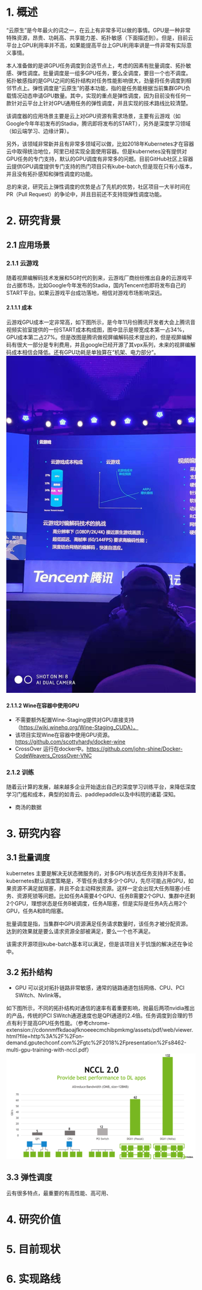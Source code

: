 # 1. 概述
“云原生”是今年最火的词之一，在云上有非常多可以做的事情。GPU是一种非常特殊资源，昂贵、功耗高、共享能力差、拓扑敏感（下面描述到）。但是，目前云平台上GPU利用率并不高，如果能提高平台上GPU利用率讲是一件非常有实际意义事情。

本人准备做的是讲GPU任务调度到合适节点上，考虑的因素有批量调度、拓扑敏感、弹性调度。批量调度是一组多GPU任务，要么全调度，要目一个也不调度。拓扑敏感指的是GPU之间的拓扑结构对任务性能影响很大，劲量将任务调度到相邻节点上。弹性调度是“云原生”的基本功能，指的是任务能根据当前集群GPU负载情况动态申请GPU数量。其中，实现的重点是弹性调度，因为目前没有任何一款针对云平台上针对GPU通用任务的弹性调度，并且实现的技术路线比较清楚。

该调度器的应用场景主要是云上对GPU资源有需求场景，主要有云游戏（如Google今年年初发布的Stadia，腾讯即将发布的START），另外是深度学习领域（如云端学习、边缘计算）。

另外，该领域非常新并且有非常多领域可以做，比如2018年Kubernetes才在容器云中取得统治地位，阿里已经实现全面使用容器。但是kubernetes没有提供对GPU任务的专门支持，默认的GPU调度有非常多的问题。目前GitHub社区上容器云提供GPU调度提供专门支持的热门项目只有kube-batch,但是现在只有小版本，并且没有拓扑感知和弹性调度的功能。

总的来说，研究云上弹性调度的优势是占了先机的优势，社区项目一大半时间在PR（Pull Request）的争论中，并且目前还不支持现弹性调度功能。

# 2. 研究背景
## 2.1 应用场景
### 2.1.1 云游戏
随着视屏编解码技术发展和5G时代的到来，云游戏厂商纷纷推出自身的云游戏平台占据市场，比如Google今年发布的Stadia，国内Tencent也即将发布自己的START平台。如果云游戏平台成功落地，相信对游戏市场影响深远。

#### 2.1.1.1 成本
云游戏GPU成本一定非常高，如下图所示，是今年11月份腾讯开发者大会上腾讯音视频实验室提供的一份START成本构成图，图中显示是带宽成本第一占34%，GPU成本第二占27%。但是改图是腾讯做视屏编解码技术提出的，但是视屏编解码有很大一部分是专利费用，并且google已经开源了其vpx系列，未来的视屏编解码成本相信会降低。还有GPU功耗是单独算在“机架、电力部分”。
![](images/2019-11-20-10-19-19.png)

#### 2.1.1.2 Wine在容器中使用GPU
* 不需要额外配置Wine-Staging提供对GPU直接支持（https://wiki.winehq.org/Wine-Staging_CUDA）。
* 该项目实现Wine在容器中使用GPU资源。https://github.com/scottyhardy/docker-wine
* CrossOver 运行在docker中。https://github.com/john-shine/Docker-CodeWeavers_CrossOver-VNC

### 2.1.2 训练
随着云计算的发展，越来越多企业开始退出自己的深度学习训练平台，来降低深度学习门槛和成本，典型的如青云、paddlepaddle以及中科院的诸葛·深知。

* 商汤的数据

# 3. 研究内容
## 3.1 批量调度
kubernetes 主要是解决无状态微服务的，对多GPU有状态任务支持并不友善。kubernetes默认调度策略是，不管任务请求多少个GPU，先尽可能占用GPU，如果资源不满足就阻塞，并且不会主动释放资源。这样一定会出现大任务阻塞小任务、资源死锁等问题。比如任务A需要4个GPU、任务B需要2个GPU、集群中还剩2个GPU，理想状态是任务B被调度，任务A阻塞，但是实际是任务A先占用2个GPU，任务A和B均阻塞。

批量调度是指，当集群中GPU资源满足任务请求数量时，该任务才被分配资源。达到的效果就是要么请求资源全部被满足，要么一个也不满足。

该需求开源项目kube-batch基本可以满足，但是该项目关于饥饿的解决还在争论中。

## 3.2 拓扑结构
* GPU 可以说对拓扑链路非常敏感，通常的链路通道包括网络、CPU、PCI SWitch、Nvlink等。

如下图所示，不同的拓扑结构对通信的速率有着重要影响，抛最后两项nvidia推出的产品，传统的PCI SWitch通道速度也是QPI通道的2.4倍。任务调度到合理的节点有利于提高GPU任务性能。（参考chrome-extension://cdonnmffkdaoajfknoeeecmchibpmkmg/assets/pdf/web/viewer.html?file=http%3A%2F%2Fon-demand.gputechconf.com%2Fgtc%2F2018%2Fpresentation%2Fs8462-multi-gpu-training-with-nccl.pdf）
![](2019-11-20-11-29-03.png)

## 3.3 弹性调度
云有很多特点，最重要的有高性能、高可用、
# 4. 研究价值
# 5. 目前现状
# 6. 实现路线